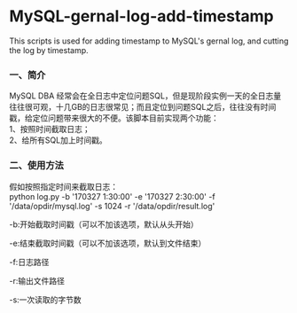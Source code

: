 # MySQL-gernal-log-add-timestamp
This scripts is used for adding timestamp to MySQL's gernal log, and cutting the log by timestamp.

### 一、简介
MySQL DBA 经常会在全日志中定位问题SQL，但是现阶段实例一天的全日志量往往很可观，十几GB的日志很常见；而且定位到问题SQL之后，往往没有时间戳，给定位问题带来很大的不便。该脚本目前实现两个功能：</br>
1、按照时间截取日志；</br>
2、给所有SQL加上时间戳。</br>

### 二、使用方法
假如按照指定时间来截取日志：</br>
python log.py -b '170327  1:30:00' -e '170327  2:30:00' -f '/data/opdir/mysql.log' -s 1024 -r '/data/opdir/result.log'
    
-b:开始截取时间戳（可以不加该选项，默认从头开始）

-e:结束截取时间戳（可以不加该选项，默认到文件结束）
    
-f:日志路径
    
-r:输出文件路径

-s:一次读取的字节数
